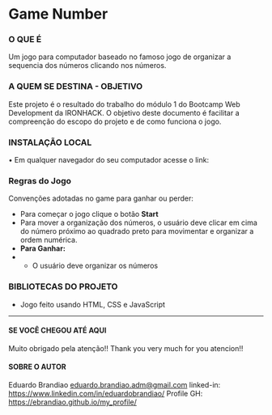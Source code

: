 # Game Number


### O QUE É
Um jogo para computador baseado no famoso jogo de organizar a sequencia dos números clicando nos números.

### A QUEM SE DESTINA - OBJETIVO 
Este projeto é o resultado do trabalho do módulo 1 do Bootcamp Web Development da IRONHACK. O objetivo deste documento é facilitar a compreenção do escopo do projeto e de como funciona o jogo.

### INSTALAÇÃO LOCAL 
• Em qualquer navegador do seu computador acesse o link: 

### Regras do Jogo
Convenções adotadas no game para ganhar ou perder:
* Para começar o jogo clique o botão **Start**
* Para mover a organização dos números, o usuário deve clicar em cima do número próximo ao quadrado preto para movimentar e organizar a ordem numérica.
* **Para Ganhar:**
* * O usuário deve organizar os números

### BIBLIOTECAS DO PROJETO
* Jogo feito usando HTML, CSS e JavaScript

----------------------------

#### SE VOCÊ CHEGOU ATÉ AQUI
Muito obrigado pela atenção!! 
Thank you very much for you atencion!! 

#### SOBRE O AUTOR
Eduardo Brandiao
eduardo.brandiao.adm@gmail.com
linked-in: https://www.linkedin.com/in/eduardobrandiao/
Profile GH: https://ebrandiao.github.io/my_profile/
